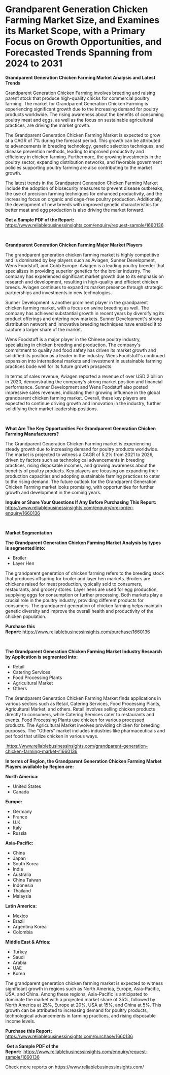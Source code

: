 <p><h1>Grandparent Generation Chicken Farming Market Size, and Examines its Market Scope, with a Primary Focus on Growth Opportunities, and Forecasted Trends Spanning from 2024 to 2031</h1></p><p><strong>Grandparent Generation Chicken Farming Market Analysis and Latest Trends</strong></p>
<p><p>Grandparent Generation Chicken Farming involves breeding and raising parent stock that produce high-quality chicks for commercial poultry farming. The market for Grandparent Generation Chicken Farming is experiencing significant growth due to the increasing demand for poultry products worldwide. The rising awareness about the benefits of consuming poultry meat and eggs, as well as the focus on sustainable agricultural practices, are driving the market growth.</p><p>The Grandparent Generation Chicken Farming Market is expected to grow at a CAGR of 7% during the forecast period. This growth can be attributed to advancements in breeding technology, genetic selection techniques, and disease prevention methods, leading to improved productivity and efficiency in chicken farming. Furthermore, the growing investments in the poultry sector, expanding distribution networks, and favorable government policies supporting poultry farming are also contributing to the market growth.</p><p>The latest trends in the Grandparent Generation Chicken Farming Market include the adoption of biosecurity measures to prevent disease outbreaks, the use of precision farming techniques for enhanced productivity, and the increasing focus on organic and cage-free poultry production. Additionally, the development of new breeds with improved genetic characteristics for better meat and egg production is also driving the market forward.</p></p>
<p><strong>Get a Sample PDF of the Report:&nbsp;</strong> <a href="https://www.reliablebusinessinsights.com/enquiry/request-sample/1660136">https://www.reliablebusinessinsights.com/enquiry/request-sample/1660136</a></p>
<p>&nbsp;</p>
<p><strong>Grandparent Generation Chicken Farming Major Market Players</strong></p>
<p><p>The grandparent generation chicken farming market is highly competitive and is dominated by key players such as Aviagen, Sunner Development, Wens Foodstuff, and Cobb Europe. Aviagen is a leading poultry breeder that specializes in providing superior genetics for the broiler industry. The company has experienced significant market growth due to its emphasis on research and development, resulting in high-quality and efficient chicken breeds. Aviagen continues to expand its market presence through strategic partnerships and investments in new technologies.</p><p>Sunner Development is another prominent player in the grandparent chicken farming market, with a focus on swine breeding as well. The company has achieved substantial growth in recent years by diversifying its product offerings and entering new markets. Sunner Development's strong distribution network and innovative breeding techniques have enabled it to capture a larger share of the market.</p><p>Wens Foodstuff is a major player in the Chinese poultry industry, specializing in chicken breeding and production. The company's commitment to quality and food safety has driven its market growth and solidified its position as a leader in the industry. Wens Foodstuff's continued expansion into international markets and investment in sustainable farming practices bode well for its future growth prospects.</p><p>In terms of sales revenue, Aviagen reported a revenue of over USD 2 billion in 2020, demonstrating the company's strong market position and financial performance. Sunner Development and Wens Foodstuff also posted impressive sales revenues, indicating their growing influence in the global grandparent chicken farming market. Overall, these key players are expected to continue driving growth and innovation in the industry, further solidifying their market leadership positions.</p></p>
<p>&nbsp;</p>
<p><strong>What Are The Key Opportunities For Grandparent Generation Chicken Farming Manufacturers?</strong></p>
<p><p>The Grandparent Generation Chicken Farming market is experiencing steady growth due to increasing demand for poultry products worldwide. The market is projected to witness a CAGR of 5.2% from 2021 to 2026, driven by factors such as technological advancements in breeding practices, rising disposable incomes, and growing awareness about the benefits of poultry products. Key players are focusing on expanding their production capacities and adopting sustainable farming practices to cater to the rising demand. The future outlook for the Grandparent Generation Chicken Farming market looks promising, with opportunities for further growth and development in the coming years.</p></p>
<p><strong>Inquire or Share Your Questions If Any Before Purchasing This Report:</strong> <a href="https://www.reliablebusinessinsights.com/enquiry/pre-order-enquiry/1660136">https://www.reliablebusinessinsights.com/enquiry/pre-order-enquiry/1660136</a></p>
<p>&nbsp;</p>
<p><strong>Market Segmentation</strong></p>
<p><strong>The Grandparent Generation Chicken Farming Market Analysis by types is segmented into:</strong></p>
<p><ul><li>Broiler</li><li>Layer Hen</li></ul></p>
<p><p>The grandparent generation of chicken farming refers to the breeding stock that produces offspring for broiler and layer hen markets. Broilers are chickens raised for meat production, typically sold to consumers, restaurants, and grocery stores. Layer hens are used for egg production, supplying eggs for consumption or further processing. Both markets play a crucial role in the poultry industry, providing different products for consumers. The grandparent generation of chicken farming helps maintain genetic diversity and improve the overall health and productivity of the chicken population.</p></p>
<p><strong>Purchase this Report:&nbsp;</strong><a href="https://www.reliablebusinessinsights.com/purchase/1660136">https://www.reliablebusinessinsights.com/purchase/1660136</a></p>
<p>&nbsp;</p>
<p><strong>The Grandparent Generation Chicken Farming Market Industry Research by Application is segmented into:</strong></p>
<p><ul><li>Retail</li><li>Catering Services</li><li>Food Processing Plants</li><li>Agricultural Market</li><li>Others</li></ul></p>
<p><p>The Grandparent Generation Chicken Farming Market finds applications in various sectors such as Retail, Catering Services, Food Processing Plants, Agricultural Market, and others. Retail involves selling chicken products directly to consumers, while Catering Services cater to restaurants and events. Food Processing Plants use chicken for various processed products. The Agricultural Market involves providing chicken for breeding purposes. The "Others" market includes industries like pharmaceuticals and pet food that utilize chicken in various ways.</p></p>
<p><a href="https://www.reliablebusinessinsights.com/grandparent-generation-chicken-farming-market-r1660136">&nbsp;https://www.reliablebusinessinsights.com/grandparent-generation-chicken-farming-market-r1660136</a></p>
<p><strong>In terms of Region, the Grandparent Generation Chicken Farming Market Players available by Region are:</strong></p>
<p>
    <p> <strong> North America: </strong>
        <ul>
            <li>United States</li>
            <li>Canada</li>
        </ul>
        </p> 
    <p> <strong> Europe: </strong>
        <ul>
            <li>Germany</li>
            <li>France</li>
            <li>U.K.</li>
            <li>Italy</li>
            <li>Russia</li>
        </ul>
        </p> 
    <p> <strong> Asia-Pacific: </strong>
        <ul>
            <li>China</li>
            <li>Japan</li>
            <li>South Korea</li>
            <li>India</li>
            <li>Australia</li>
            <li>China Taiwan</li>
            <li>Indonesia</li>
            <li>Thailand</li>
            <li>Malaysia</li>
        </ul>
        </p> 
    <p> <strong> Latin America: </strong>
        <ul>
            <li>Mexico</li>
            <li>Brazil</li>
            <li>Argentina Korea</li>
            <li>Colombia</li>
        </ul>
        </p> 
    <p> <strong> Middle East & Africa: </strong>
        <ul>
            <li>Turkey</li>
            <li>Saudi</li>
            <li>Arabia</li>
            <li>UAE</li>
            <li>Korea</li>
        </ul>
    </p>
    </p>
<p><p>The grandparent generation chicken farming market is expected to witness significant growth in regions such as North America, Europe, Asia-Pacific, USA, and China. Among these regions, Asia-Pacific is anticipated to dominate the market with a projected market share of 35%, followed by North America at 25%, Europe at 20%, USA at 15%, and China at 5%. This growth can be attributed to increasing demand for poultry products, technological advancements in farming practices, and rising disposable income levels.</p></p>
<p><strong>Purchase this Report: </strong><a href="https://www.reliablebusinessinsights.com/purchase/1660136">https://www.reliablebusinessinsights.com/purchase/1660136</a></p>
<p>&nbsp;<strong>Get a Sample PDF of the Report:&nbsp;&nbsp;</strong><a href="https://www.reliablebusinessinsights.com/enquiry/request-sample/1660136">https://www.reliablebusinessinsights.com/enquiry/request-sample/1660136</a></p>
<p><strong></strong></p>
<p>Check more reports on https://www.reliablebusinessinsights.com/</p>